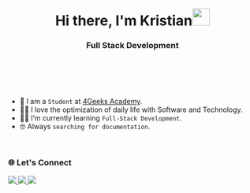<h1 align="center"><b>Hi there, I'm Kristian</b><img src="https://media.giphy.com/media/hvRJCLFzcasrR4ia7z/giphy.gif" width="35"></h1>
<h3 align="center">Full Stack Development</h3>

<br>

<br><br>

- :school: I am a `Student` at [4Geeks Academy](https://4geeks.com/).
- :technologist: I love the optimization of daily life with Software and Technology.
- :student: I’m currently learning `Full-Stack Development`.
- :nerd_face: Always `searching for documentation`.
<br>

<h3>🌐 Let's Connect</h3>

<a href="https://www.linkedin.com/in/kristian-pacheco-7916931b0/"> 
  <img src="https://img.shields.io/badge/linkedin-%230077B5.svg?style=for-the-badge&logo=linkedin&logoColor=white">
</a>

<a href="https://www.instagram.com/kriztooo_/">
  <img src="https://img.shields.io/badge/Instagram-%23E4405F.svg?style=for-the-badge&logo=Instagram&logoColor=white">
</a>

<a href="https://x.com/kristianpac18">
  <img src="https://img.shields.io/badge/X-%23000000.svg?style=for-the-badge&logo=X&logoColor=white">
</a>
